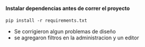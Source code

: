 #### Instalar dependencias antes de correr el proyecto

`pip install -r requirements.txt`

- Se corrigieron algun problemas de diseño
- se agregaron filtros en la administracion y un editor

